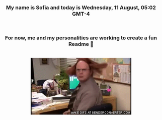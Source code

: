 


<div align="center">
<h3 >My name is Sofia and today is Wednesday, 11 August, 05:02 GMT-4</h3><br>
<h3 >For now, me and my personalities are working to create a fun Readme 👋
</h3><br>
<img src='img/dwight.gif' alt='working...'/>
</div>
